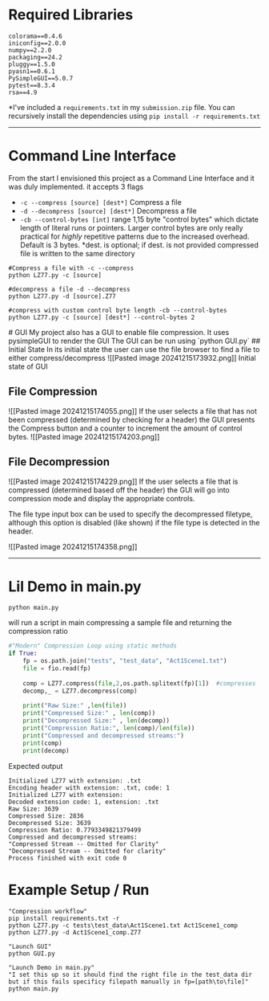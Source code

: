 # Required Libraries
```
colorama==0.4.6
iniconfig==2.0.0
numpy==2.2.0
packaging==24.2
pluggy==1.5.0
pyasn1==0.6.1
PySimpleGUI==5.0.7
pytest==8.3.4
rsa==4.9
```
\*I've included a `requirements.txt` in my `submission.zip` file. You can recursively install the dependencies using
`pip install -r requirements.txt`

---
# Command Line Interface
From the start I envisioned this project as a Command Line Interface and it was duly implemented. 
it accepts 3 flags
- `-c --compress [source] [dest*]`  Compress a file
- `-d --decompress [source] [dest*]` Decompress a file
- `-cb --control-bytes [int]` range 1,15 byte "control bytes" which dictate length of literal runs or pointers. Larger control bytes are only really practical for *highly* repetitive patterns due to the increased overhead. Default is 3 bytes.
\*dest. is optional; if dest. is not provided compressed file is written to the same directory
```shell
#Compress a file with -c --compress
python LZ77.py -c [source] 

#decompress a file -d --decompress
python LZ77.py -d [source].Z77

#compress with custom control byte length -cb --control-bytes
python LZ77.py -c [source] [dest*] --control-bytes 2
```

<div style="page-break-after: always;"></div>
# GUI
My project also has a GUI to enable file compression. It uses pysimpleGUI to render the GUI
The GUI can be run using `python GUI.py`
## Initial State
In its initial state the user can use the file browser to find a file to either compress/decompress
![[Pasted image 20241215173932.png]]
Initial state of GUI

## File Compression
![[Pasted image 20241215174055.png]]
If the user selects a file that has not been compressed (determined by checking for a header) the GUI presents the Compress button and a counter to increment the amount of control bytes.
![[Pasted image 20241215174203.png]]

## File Decompression
![[Pasted image 20241215174229.png]]
If the user selects a file that is compressed (determined based off the header) the GUI will go into compression mode and display the appropriate controls.

The file type input box can be used to specify the decompressed filetype, although this option is disabled (like shown) if the file type is detected in the header.

![[Pasted image 20241215174358.png]]

---

# Lil Demo in main.py
```shell
python main.py
```
will run a script in main compressing a sample file and returning the compression ratio
```python
#"Modern" Compression Loop using static methods  
if True:  
    fp = os.path.join("tests", "test_data", "Act1Scene1.txt")  
    file = fio.read(fp)  
  
    comp = LZ77.compress(file,2,os.path.splitext(fp)[1])  #compresses  
    decomp,_ = LZ77.decompress(comp)  
  
    print("Raw Size:" ,len(file))  
    print("Compressed Size:" , len(comp))  
    print("Decompressed Size:" , len(decomp))  
    print("Compression Ratio:", len(comp)/len(file))  
    print("Compressed and decompressed streams:")  
    print(comp)  
    print(decomp)
```
Expected output
```shell
Initialized LZ77 with extension: .txt
Encoding header with extension: .txt, code: 1
Initialized LZ77 with extension: 
Decoded extension code: 1, extension: .txt
Raw Size: 3639
Compressed Size: 2836
Decompressed Size: 3639
Compression Ratio: 0.7793349821379499
Compressed and decompressed streams:
"Compressed Stream -- Omitted for Clarity"
"Decompressed Stream -- Omitted for clarity"
Process finished with exit code 0
```


# Example Setup / Run
```shell
"Compression workflow"
pip install requirements.txt -r
python LZ77.py -c tests\test_data\Act1Scene1.txt Act1Scene1_comp
python LZ77.py -d Act1Scene1_comp.Z77

"Launch GUI"
python GUI.py

"Launch Demo in main.py"
"I set this up so it should find the right file in the test_data dir but if this fails specificy filepath manually in fp=[path\to\file]"
python main.py

```
